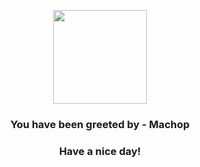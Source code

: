 <p align="center">
            <img src="https://raw.githubusercontent.com/PokeAPI/sprites/master/sprites/pokemon/66.png" width="150" height="150">
          </p>
          <h3 align="center">You have been greeted by - <b>Machop</b></h3>
          <h3 align="center">Have a nice day!</h3>
        